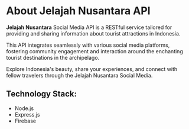 # About Jelajah Nusantara API

**Jelajah Nusantara** Social Media API is a RESTful service tailored for providing and sharing information about tourist attractions in Indonesia.

This API integrates seamlessly with various social media platforms, fostering community engagement and interaction around the enchanting tourist destinations in the archipelago.

Explore Indonesia's beauty, share your experiences, and connect with fellow travelers through the Jelajah Nusantara Social Media.

## Technology Stack:

-   Node.js
-   Express.js
-   Firebase
